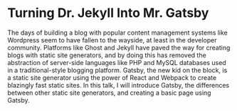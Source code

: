 # Turning Dr. Jekyll Into Mr. Gatsby

The days of building a blog with popular content management systems like Wordpress seem to have fallen to the wayside, at least in the developer community. Platforms like Ghost and Jekyll have paved the way for creating blogs with static site generators, and by doing this has removed the abstraction of server-side languages like PHP and MySQL databases used in a traditional-style blogging platform. Gatsby, the new kid on the block, is a static site generator using the power of React and Webpack to create blazingly fast static sites. In this talk, I will introduce Gatsby, the differences between other static site generators, and creating a basic page using Gatsby.
